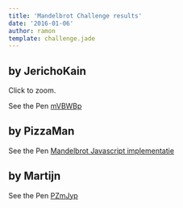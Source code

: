 ```yaml
---
title: 'Mandelbrot Challenge results'
date: '2016-01-06'
author: ramon
template: challenge.jade
---
```


## by JerichoKain
Click to zoom.

<p data-height="268" data-theme-id="21361" data-slug-hash="mVBWBp" data-default-tab="result" data-user="DailyJavascript" class='codepen'>See the Pen <a href='http://codepen.io/DailyJavascript/pen/mVBWBp/'>mVBWBp</a></p>

## by PizzaMan

<p data-height="268" data-theme-id="21361" data-slug-hash="xZwvzL" data-default-tab="result" data-user="ThePizzaMan" class='codepen'>See the Pen <a href='http://codepen.io/ThePizzaMan/pen/xZwvzL/'>Mandelbrot Javascript implementatie</a></p>

## by Martijn

<p data-height="268" data-theme-id="21361" data-slug-hash="PZmJyp" data-default-tab="result" data-user="DailyJavascript" class='codepen'>See the Pen <a href='http://codepen.io/DailyJavascript/pen/PZmJyp/'>PZmJyp</a></p>

<script async src="//assets.codepen.io/assets/embed/ei.js"></script>
